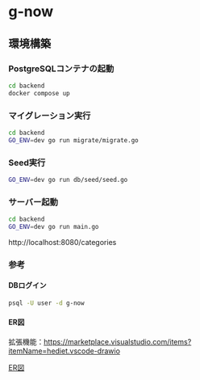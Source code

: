 # g-now

## 環境構築

### PostgreSQLコンテナの起動

```sh
cd backend
docker compose up
```

### マイグレーション実行

```sh
cd backend
GO_ENV=dev go run migrate/migrate.go
```

### Seed実行

```sh
GO_ENV=dev go run db/seed/seed.go
```

### サーバー起動

```sh
cd backend
GO_ENV=dev go run main.go
```

http://localhost:8080/categories

### 参考

#### DBログイン

```sh
psql -U user -d g-now
```

#### ER図

拡張機能：https://marketplace.visualstudio.com/items?itemName=hediet.vscode-drawio

[ER図](er.drawio)
